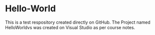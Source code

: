 # Hello-World
This is a test respository created directly on GitHub. The Project named HelloWorldvs was created on Visual Studio as per course notes. 
